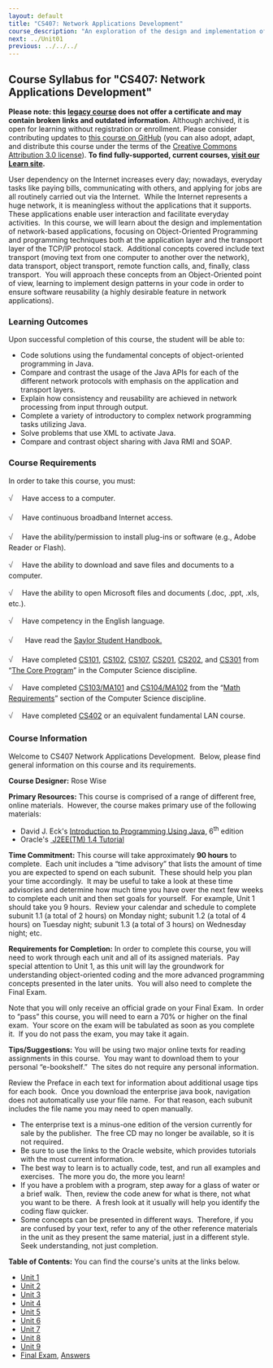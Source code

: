 ```yaml
---
layout: default
title: "CS407: Network Applications Development"
course_description: "An exploration of the design and implementation of network-based applications, focusing on object-oriented programming and programming techniques, both at the application layer and the transport layer of the TCP/IP protocol stack."
next: ../Unit01
previous: ../../../
---
```

Course Syllabus for "CS407: Network Applications Development"
-------------------------------------------------------------

**Please note: this [legacy course](https://sayloracademy.zendesk.com/hc/en-us/articles/206089967) does not offer a certificate and may contain 
broken links and outdated information.** Although archived, it is open 
for learning without registration or enrollment. Please consider contributing 
updates to [this course on GitHub](https://github.com/saylordotorg/course_cs407) 
(you can also adopt, adapt, and distribute this course under the terms of 
the [Creative Commons Attribution 3.0 license](http://creativecommons.org/licenses/by/3.0/)). **To find fully-supported, current courses, [visit our 
Learn site](https://learn.saylor.org).**

User dependency on the Internet increases every day; nowadays, everyday
tasks like paying bills, communicating with others, and applying for
jobs are all routinely carried out via the Internet.  While the Internet
represents a huge network, it is meaningless without the applications
that it supports.  These applications enable user interaction and
facilitate everyday activities.  In this course, we will learn about the
design and implementation of network-based applications, focusing on
Object-Oriented Programming and programming techniques both at the
application layer and the transport layer of the TCP/IP protocol stack. 
Additional concepts covered include text transport (moving text from one
computer to another over the network), data transport, object transport,
remote function calls, and, finally, class transport.  You will approach
these concepts from an Object-Oriented point of view, learning to
implement design patterns in your code in order to ensure software
reusability (a highly desirable feature in network applications).

### Learning Outcomes

Upon successful completion of this course, the student will be able
to:  

-   Code solutions using the fundamental concepts of object-oriented
    programming in Java.
-   Compare and contrast the usage of the Java APIs for each of the
    different network protocols with emphasis on the application and
    transport layers.
-   Explain how consistency and reusability are achieved in network
    processing from input through output.
-   Complete a variety of introductory to complex network programming
    tasks utilizing Java.
-   Solve problems that use XML to activate Java.
-   Compare and contrast object sharing with Java RMI and SOAP.

### Course Requirements

In order to take this course, you must:  
  
 <span dir="LTR"><span
style="color: rgb(85, 85, 85); font-family: 'Myriad Pro', 'Gill Sans', 'Gill Sans MT', Calibri, sans-serif; font-size: 16px; line-height: 24px; text-align: left; -webkit-text-size-adjust: none; ">√
   </span>Have access to a computer.</span>  
  
 <span dir="LTR"><span
style="color: rgb(85, 85, 85); font-family: 'Myriad Pro', 'Gill Sans', 'Gill Sans MT', Calibri, sans-serif; font-size: 16px; line-height: 24px; text-align: left; -webkit-text-size-adjust: none; ">√
   </span>Have continuous broadband Internet access.</span>  
  
 <span dir="LTR"><span
style="color: rgb(85, 85, 85); font-family: 'Myriad Pro', 'Gill Sans', 'Gill Sans MT', Calibri, sans-serif; font-size: 16px; line-height: 24px; text-align: left; -webkit-text-size-adjust: none; ">√
   </span>Have the ability/permission to install plug-ins or software
(e.g., Adobe Reader or Flash).</span>  
  
 <span dir="LTR"><span
style="color: rgb(85, 85, 85); font-family: 'Myriad Pro', 'Gill Sans', 'Gill Sans MT', Calibri, sans-serif; font-size: 16px; line-height: 24px; text-align: left; -webkit-text-size-adjust: none; ">√
   </span>Have the ability to download and save files and documents to a
computer.</span>  
  
 <span dir="LTR"><span
style="color: rgb(85, 85, 85); font-family: 'Myriad Pro', 'Gill Sans', 'Gill Sans MT', Calibri, sans-serif; font-size: 16px; line-height: 24px; text-align: left; -webkit-text-size-adjust: none; ">√
   </span>Have the ability to open Microsoft files and documents (.doc,
.ppt, .xls, etc.).</span>  
  
 <span dir="LTR"><span
style="color: rgb(85, 85, 85); font-family: 'Myriad Pro', 'Gill Sans', 'Gill Sans MT', Calibri, sans-serif; font-size: 16px; line-height: 24px; text-align: left; -webkit-text-size-adjust: none; ">√
   </span>Have competency in the English language.</span>  

<span dir="LTR"><span
style="color: rgb(85, 85, 85); font-family: 'Myriad Pro', 'Gill Sans', 'Gill Sans MT', Calibri, sans-serif; font-size: 16px; line-height: 24px; text-align: left; -webkit-text-size-adjust: none; ">√</span></span>     
Have read the [Saylor Student
Handbook.](http://www.saylor.org/site/wp-content/uploads/2012/05/Saylor-StudentHandbook.pdf)

<span dir="LTR"><span
style="color: rgb(85, 85, 85); font-family: 'Myriad Pro', 'Gill Sans', 'Gill Sans MT', Calibri, sans-serif; font-size: 16px; line-height: 24px; text-align: left; -webkit-text-size-adjust: none; ">√
   </span>Have completed
[CS101](http://www.saylor.org/courses/cs101/)</span>,
[CS102](http://www.saylor.org/courses/cs102/),
[CS107](http://www.saylor.org/courses/cs107/),
[CS201](http://www.saylor.org/courses/cs201/),
[CS202](http://www.saylor.org/courses/cs202/), and
[CS301](http://www.saylor.org/courses/cs301/) from “[The Core
Program](http://www.saylor.org/majors/computer-science/)” in the
Computer Science discipline.  
  
 <span dir="LTR"><span
style="color: rgb(85, 85, 85); font-family: 'Myriad Pro', 'Gill Sans', 'Gill Sans MT', Calibri, sans-serif; font-size: 16px; line-height: 24px; text-align: left; -webkit-text-size-adjust: none; ">√
   </span>Have completed
[CS103/MA101](http://www.saylor.org/courses/cs103/)</span> and
[CS104/MA102](http://www.saylor.org/courses/cs104/) from the “[Math
Requirements](http://www.saylor.org/majors/computer-science/)” section
of the Computer Science discipline.  
  
 <span
style="color: rgb(85, 85, 85); font-family: 'Myriad Pro', 'Gill Sans', 'Gill Sans MT', Calibri, sans-serif; font-size: 16px; line-height: 24px; text-align: left; -webkit-text-size-adjust: none; ">√
   </span>Have completed
[CS402](http://www.saylor.org/courses/cs402/) or an equivalent
fundamental LAN course.

### Course Information

Welcome to CS407 Network Applications Development.  Below, please find
general information on this course and its requirements. 

**Course Designer:** Rose Wise

**Primary Resources:** This course is comprised of a range of different
free, online materials.  However, the course makes primary use of the
following materials:

-   <span dir="LTR">David J. Eck's [Introduction to Programming Using
    Java,](http://math.hws.edu/javanotes/)</span> 6<sup>th</sup> edition
-   <span dir="LTR">Oracle's [ J2EE(TM) 1.4
    Tutorial](http://docs.oracle.com/javaee/1.4/tutorial/doc/About.html#wp63721)</span>

**Time Commitment:** This course will take approximately **90 hours** to
complete.  Each unit includes a “time advisory” that lists the amount of
time you are expected to spend on each subunit.  These should help you
plan your time accordingly.  It may be useful to take a look at these
time advisories and determine how much time you have over the next few
weeks to complete each unit and then set goals for yourself.  For
example, Unit 1 should take you 9 hours.  Review your calendar and
schedule to complete subunit 1.1 (a total of 2 hours) on Monday night;
subunit 1.2 (a total of 4 hours) on Tuesday night; subunit 1.3 (a total
of 3 hours) on Wednesday night; etc.

**Requirements for Completion:** In order to complete this course, you
will need to work through each unit and all of its assigned materials. 
Pay special attention to Unit 1, as this unit will lay the groundwork
for understanding object-oriented coding and the more advanced
programming concepts presented in the later units.  You will also need
to complete the Final Exam.

Note that you will only receive an official grade on your Final Exam. 
In order to “pass” this course, you will need to earn a 70% or higher on
the final exam.  Your score on the exam will be tabulated as soon as you
complete it.  If you do not pass the exam, you may take it again.

**Tips/Suggestions:** You will be using two major online texts for
reading assignments in this course.  You may want to download them to
your personal “e-bookshelf.”  The sites do not require any personal
information. 

Review the Preface in each text for information about additional usage
tips for each book.  Once you download the enterprise java book,
navigation does not automatically use your file name.  For that reason,
each subunit includes the file name you may need to open manually.

-   <span dir="LTR">The enterprise text is a minus-one edition of the
    version currently for sale by the publisher.  The free CD may no
    longer be available, so it is not required.  </span>
-   <span dir="LTR">Be sure to use the links to the Oracle website,
    which provides tutorials with the most current information.  </span>
-   <span dir="LTR">The best way to learn is to actually code, test, and
    run all examples and exercises.  The more you do, the more you
    learn!  </span>
-   <span dir="LTR">If you have a problem with a program, step away for
    a glass of water or a brief walk.  Then, review the code anew for
    what is there, not what you want to be there.  A fresh look at it
    usually will help you identify the coding flaw quicker.</span>
-   Some concepts can be presented in different ways.  Therefore, if you
    are confused by your text, refer to any of the other reference
    materials in the unit as they present the same material, just in a
    different style.  Seek understanding, not just completion.

**Table of Contents:** You can find the course's units at the links below.

- [Unit 1](https://legacy.saylor.org/cs407/Unit01/)
- [Unit 2](https://legacy.saylor.org/cs407/Unit02/)
- [Unit 3](https://legacy.saylor.org/cs407/Unit03/)
- [Unit 4](https://legacy.saylor.org/cs407/Unit04/)
- [Unit 5](https://legacy.saylor.org/cs407/Unit05/)
- [Unit 6](https://legacy.saylor.org/cs407/Unit06/)
- [Unit 7](https://legacy.saylor.org/cs407/Unit07/)
- [Unit 8](https://legacy.saylor.org/cs407/Unit08/)
- [Unit 9](https://legacy.saylor.org/cs407/Unit09/)
- [Final Exam](http://saylordotorg.github.io/LegacyExams/CS/CS407/CS407-FinalExam.html), [Answers](http://saylordotorg.github.io/LegacyExams/CS/CS407/CS407-FinalExam-Answers.html)
